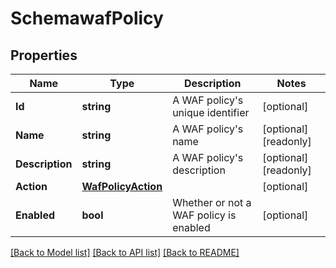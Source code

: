 # SchemawafPolicy

## Properties

Name | Type | Description | Notes
------------ | ------------- | ------------- | -------------
**Id** | **string** | A WAF policy&#39;s unique identifier | [optional] 
**Name** | **string** | A WAF policy&#39;s name | [optional] [readonly] 
**Description** | **string** | A WAF policy&#39;s description | [optional] [readonly] 
**Action** | [**WafPolicyAction**](wafPolicyAction.md) |  | [optional] 
**Enabled** | **bool** | Whether or not a WAF policy is enabled | [optional] 

[[Back to Model list]](../README.md#documentation-for-models) [[Back to API list]](../README.md#documentation-for-api-endpoints) [[Back to README]](../README.md)


